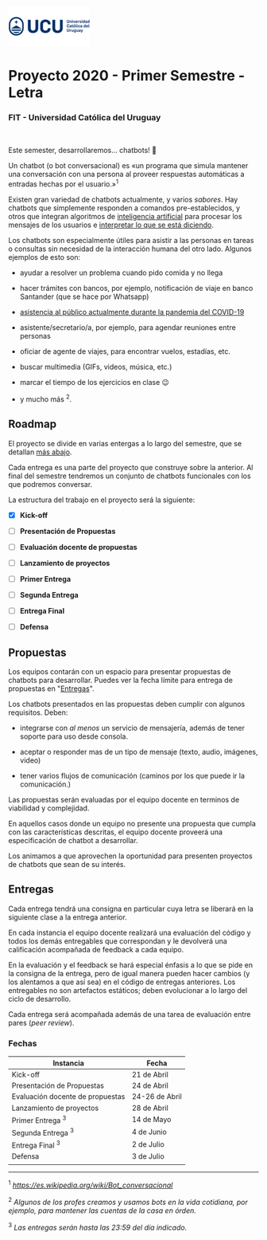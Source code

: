 ![UCU](https://github.com/ucudal/PII_Conceptos_De_POO/raw/master/Assets/logo-ucu.png)

# Proyecto 2020 - Primer Semestre - Letra
### FIT - Universidad Católica del Uruguay

<br>

Este semester, desarrollaremos... chatbots! 🤖

Un chatbot (o bot conversacional) es «un programa que simula mantener una conversación con una persona al proveer respuestas automáticas a entradas hechas por el usuario.»<sup>1</sup>

Existen gran variedad de chatbots actualmente, y varios _sabores_. Hay chatbots que simplemente responden a comandos pre-establecidos, y otros que integran algoritmos de [inteligencia artificial](https://es.wikipedia.org/wiki/Inteligencia_artificial) para procesar los mensajes de los usuarios e [interpretar lo que se está diciendo](https://es.wikipedia.org/wiki/Procesamiento_de_lenguajes_naturales).

Los chatbots son especialmente útiles para asistir a las personas en tareas o consultas sin necesidad de la interacción humana del otro lado. Algunos ejemplos de esto son:

- ayudar a resolver un problema cuando pido comida y no llega

- hacer trámites con bancos, por ejemplo, notificación de viaje en banco Santander (que se hace por Whatsapp)

- [asistencia al público actualmente durante la pandemia del COVID-19](https://www.gub.uy/ministerio-salud-publica/coronavirus)

- asistente/secretario/a, por ejemplo, para agendar reuniones entre personas

- oficiar de agente de viajes, para encontrar vuelos, estadías, etc.

- buscar multimedia (GIFs, videos, música, etc.)

- marcar el tiempo de los ejercicios en clase 😉

- y mucho más <sup>2</sup>.


## Roadmap

El proyecto se divide en varias entergas a lo largo del semestre, que se detallan [más abajo](#entregas).

Cada entrega es una parte del proyecto que construye sobre la anterior. Al final del semestre tendremos un conjunto de chatbots funcionales con los que podremos conversar.

La estructura del trabajo en el proyecto será la siguiente:

- [x] **Kick-off**

- [ ] **Presentación de Propuestas**

- [ ] **Evaluación docente de propuestas**

- [ ] **Lanzamiento de proyectos**

- [ ] **Primer Entrega**

- [ ] **Segunda Entrega**

- [ ] **Entrega Final**

- [ ] **Defensa**


## Propuestas

Los equipos contarán con un espacio para presentar propuestas de chatbots para desarrollar. Puedes ver la fecha límite para entrega de propuestas en "[Entregas](#entregas)". 

Los chatbots presentados en las propuestas deben cumplir con algunos requisitos. Deben:

-   integrarse con _al menos_ un servicio de mensajería, además de tener soporte para uso desde consola.

-   aceptar o responder mas de un tipo de mensaje (texto, audio, imágenes, video)

-   tener varios flujos de comunicación (caminos por los que puede ir la comunicación.)

Las propuestas serán evaluadas por el equipo docente en terminos de viabilidad y complejidad.

En aquellos casos donde un equipo no presente una propuesta que cumpla con las características descritas, el equipo docente proveerá una especificación de chatbot a desarrollar.

Los animamos a que aprovechen la oportunidad para presenten proyectos de chatbots que sean de su interés.


## Entregas

Cada entrega tendrá una consigna en particular cuya letra se liberará en la siguiente clase a la entrega anterior. 

En cada instancia el equipo docente realizará una evaluación del código y todos los demás entregables que correspondan y le devolverá una calificación acompañada de feedback a cada equipo.

En la evaluación y el feedback se hará especial énfasis a lo que se pide en la consigna de la entrega, pero de igual manera pueden hacer cambios (y los alentamos a que así sea) en el código de entregas anteriores. Los entregables no son artefactos estáticos; deben evolucionar a lo largo del ciclo de desarrollo.

Cada entrega será acompañada además de una tarea de evaluación entre pares (_peer review_).

### Fechas

| Instancia | Fecha |
| --- | --- |
| Kick-off | 21 de Abril |
| Presentación de Propuestas | 24 de Abril |
| Evaluación docente de propuestas | 24-26 de Abril |
| Lanzamiento de proyectos | 28 de Abril |
| Primer Entrega <sup>3</sup> | 14 de Mayo |
| Segunda Entrega <sup>3</sup> | 4 de Junio |
| Entrega Final <sup>3</sup> | 2 de Julio |
| Defensa | 3 de Julio |
| | |

*******

<sup>1</sup> _https://es.wikipedia.org/wiki/Bot_conversacional_

<sup>2</sup> _Algunos de los profes creamos y usamos bots en la vida cotidiana, por ejemplo, para mantener las cuentas de la casa en órden._

<sup>3</sup> _Las entregas serán hasta las 23:59 del día indicado._
